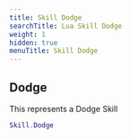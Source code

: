```yaml
---
title: Skill Dodge
searchTitle: Lua Skill Dodge
weight: 1
hidden: true
menuTitle: Skill Dodge
---
```

## Dodge

This represents a Dodge Skill
```lua
Skill.Dodge
```